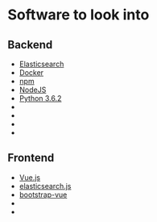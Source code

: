 # Software to look into

## Backend
- [Elasticsearch](https://www.elastic.co/products/elasticsearch)
- [Docker](https://www.docker.com/)
- [npm](https://www.npmjs.com/)
- [NodeJS](https://nodejs.org/en/)
- [Python 3.6.2](https://www.python.org/)
- []()
- []()
- []()
- []()



## Frontend
- [Vue.js](https://vuejs.org/)
- [elasticsearch.js](https://www.elastic.co/guide/en/elasticsearch/client/javascript-api/current/index.html)
- [bootstrap-vue](https://github.com/bootstrap-vue/bootstrap-vue)
- []()
- []()
